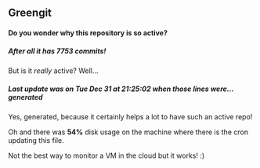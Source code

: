 ## Greengit

#### Do you wonder why this repository is so active?

##### After all it has 7753 commits!

But is it *really* active? Well...

##### Last update was on Tue Dec 31 at 21:25:02 when those lines were... generated

Yes, generated, because it certainly helps a lot to have such an active repo!

Oh and there was **54%** disk usage on the machine
where there is the cron updating this file.

Not the best way to monitor a VM in the cloud but it works! :)
